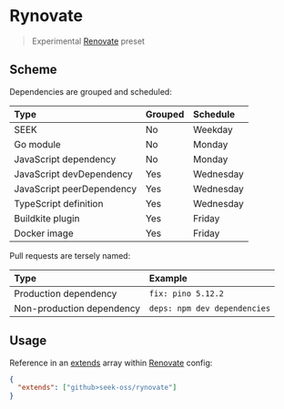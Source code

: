 # Rynovate

> Experimental [Renovate] preset

[renovate]: https://renovatebot.com/

## Scheme

Dependencies are grouped and scheduled:

| Type                      | Grouped | Schedule  |
| :------------------------ | :------ | :-------- |
| SEEK                      | No      | Weekday   |
| Go module                 | No      | Monday    |
| JavaScript dependency     | No      | Monday    |
| JavaScript devDependency  | Yes     | Wednesday |
| JavaScript peerDependency | Yes     | Wednesday |
| TypeScript definition     | Yes     | Wednesday |
| Buildkite plugin          | Yes     | Friday    |
| Docker image              | Yes     | Friday    |

Pull requests are tersely named:

| Type                      | Example                      |
| :------------------------ | :--------------------------- |
| Production dependency     | `fix: pino 5.12.2`           |
| Non-production dependency | `deps: npm dev dependencies` |

## Usage

Reference in an [extends] array within [Renovate] config:

[extends]: https://renovatebot.com/docs/configuration-options/#extends

```json
{
  "extends": ["github>seek-oss/rynovate"]
}
```
